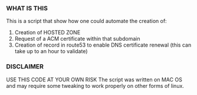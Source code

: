 ### WHAT IS THIS
This is a script that show how one could automate the creation of:
1. Creation of HOSTED ZONE
2. Request of a ACM certificate within that subdomain
3. Creation of record in route53 to enable DNS certificate renewal  (this can take up to an hour to validate)

### DISCLAIMER
USE THIS CODE AT YOUR OWN RISK
The script was written on MAC OS and may require some tweaking to work properly on other forms of linux.
